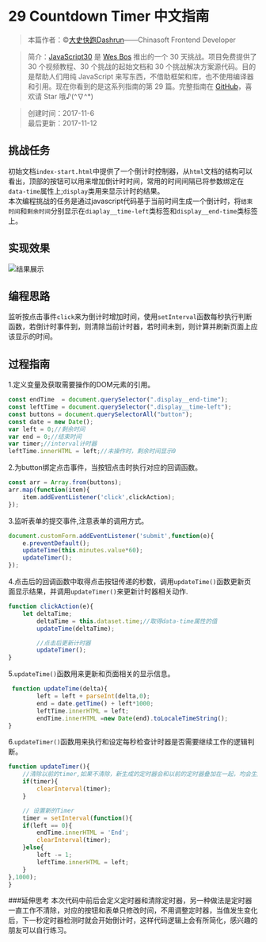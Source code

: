 # 29 Countdown Timer 中文指南

> 本篇作者：©[大史快跑Dashrun](https://github.com/dashrun)——Chinasoft Frontend Developer

> 简介：[JavaScript30](https://javascript30.com) 是 [Wes Bos](https://github.com/wesbos) 推出的一个 30 天挑战。项目免费提供了 30 个视频教程、30 个挑战的起始文档和 30 个挑战解决方案源代码。目的是帮助人们用纯 JavaScript 来写东西，不借助框架和库，也不使用编译器和引用。现在你看到的是这系列指南的第 29 篇。完整指南在 [GitHub](https://github.com/soyaine/JavaScript30)，喜欢请 Star 哦♪(^∇^*)

> 创建时间：2017-11-6   
最后更新：2017-11-12

## 挑战任务
初始文档`index-start.html`中提供了一个倒计时控制器，从`html`文档的结构可以看出，顶部的按钮可以用来增加倒计时时间，常用的时间间隔已将参数绑定在`data-time`属性上;`display`类用来显示计时的结果。   
本次编程挑战的任务是通过javascript代码基于当前时间生成一个倒计时，将`结束时间`和`剩余时间`分别显示在`diaplay__time-left`类标签和`display__end-time`类标签上。

## 实现效果
![结果展示](https://github.com/dashrun/vanilla-javascript-30/blob/master/29%20-%20Countdown%20Timer/effect.png)

## 编程思路  
监听按点击事件`click`来为倒计时增加时间，使用`setInterval`函数每秒执行判断函数，若倒计时事件到，则清除当前计时器，若时间未到，则计算并刷新页面上应该显示的时间。

## 过程指南   
1.定义变量及获取需要操作的DOM元素的引用。   
```js
const endTime  = document.querySelector(".display__end-time");
const leftTime = document.querySelector(".display__time-left");
const buttons = document.querySelectorAll("button");
const date = new Date();
var left = 0;//剩余时间
var end = 0;//结束时间
var timer;//interval计时器
leftTime.innerHTML = left;//未操作时，剩余时间显示0
```   
2.为button绑定点击事件，当按钮点击时执行对应的回调函数。      
```js
const arr = Array.from(buttons);
arr.map(function(item){
    item.addEventListener('click',clickAction);
});
```   
3.监听表单的提交事件,注意表单的调用方式。   
```js
document.customForm.addEventListener('submit',function(e){
	e.preventDefault();
	updateTime(this.minutes.value*60);
	updateTimer();
});
```   
4.点击后的回调函数中取得点击按钮传递的秒数，调用`updateTime()`函数更新页面显示结果，并调用`updateTimer()`来更新计时器相关动作.
```js
function clickAction(e){
	let deltaTime;
	   	deltaTime = this.dataset.time;//取得data-time属性的值
	   	updateTime(deltaTime);

        //点击后更新计时器
        updateTimer();
}
```      
5.`updateTime()`函数用来更新和页面相关的显示信息。   
```js
 function updateTime(delta){
	    left = left + parseInt(delta,0);
        end = date.getTime() + left*1000;
        leftTime.innerHTML = left;
        endTime.innerHTML =new Date(end).toLocaleTimeString();
}
```   
6.`updateTimer()`函数用来执行和设定每秒检查计时器是否需要继续工作的逻辑判断。   
```js
function updateTimer(){
	//清除以前的timer,如果不清除，新生成的定时器会和以前的定时器叠加在一起，均会生效。
	if(timer){
		clearInterval(timer);
	}

    // 设置新的Timer
    timer = setInterval(function(){
	if(left == 0){
		endTime.innerHTML = 'End';
        clearInterval(timer);
	}else{
		left -= 1;
		leftTime.innerHTML = left;
	}
},1000);
}
```   

###延伸思考
本次代码中前后会定义定时器和清除定时器，另一种做法是定时器一直工作不清除，对应的按钮和表单只修改时间，不用调整定时器，当值发生变化后，下一秒定时器检测时就会开始倒计时，这样代码逻辑上会有所简化，感兴趣的朋友可以自行练习。